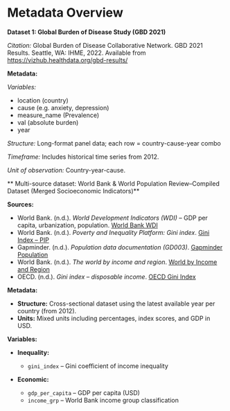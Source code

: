 # Metadata Overview

**Dataset 1: Global Burden of Disease Study (GBD 2021)**

*Citation:* Global Burden of Disease Collaborative Network. GBD 2021 Results. Seattle, WA: IHME, 2022. Available from https://vizhub.healthdata.org/gbd-results/

**Metadata:**

*Variables:*

* location (country)
* cause (e.g. anxiety, depression)
* measure_name (Prevalence)
* val (absolute burden)
* year

*Structure:* Long-format panel data; each row = country-cause-year combo

*Timeframe:* Includes historical time series from 2012.

*Unit of observation:* Country-year-cause.

** Multi-source dataset: World Bank & World Population Review–Compiled Dataset (Merged Socioeconomic Indicators)**

**Sources:**
- World Bank. (n.d.). *World Development Indicators (WDI)* – GDP per capita, urbanization, population. [World Bank WDI](https://databank.worldbank.org/source/world-development-indicators)  
- World Bank. (n.d.). *Poverty and Inequality Platform: Gini index*. [Gini Index – PIP](http://pip.worldbank.org)  
- Gapminder. (n.d.). *Population data documentation (GD003)*. [Gapminder Population](https://www.gapminder.org/data/documentation/gd003/)
- World Bank. (n.d.). *The world by income and region*. [World by Income and Region](https://datatopics.worldbank.org/world-development-indicators/the-world-by-income-and-region.html)
- OECD. (n.d.). *Gini index – disposable income*. [OECD Gini Index](https://data-explorer.oecd.org/vis?fs[0]=Topic%2C1%7CSociety%23SOC%23%7CInequality%23SOC_INE%23)

**Metadata:**

- **Structure:** Cross-sectional dataset using the latest available year per country (from 2012).
- **Units:** Mixed units including percentages, index scores, and GDP in USD.  

**Variables:**

- **Inequality:**
  - `gini_index` – Gini coefficient of income inequality
  
- **Economic:**
  - `gdp_per_capita` – GDP per capita (USD)
  - `income_grp` – World Bank income group classification
